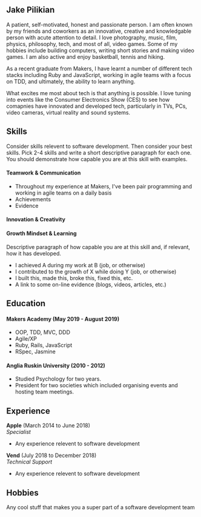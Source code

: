 ## Jake Pilikian

A patient, self-motivated, honest and passionate person. I am often known by my friends and coworkers as an innovative, creative and knowledgable person with acute attention to detail. I love photography, music, film, physics, philosophy, tech, and most of all, video games. Some of my hobbies include building computers, writing short stories and making video games. I am also active and enjoy basketball, tennis and hiking. 

As a recent graduate from Makers, I have learnt a number of different tech stacks including Ruby and JavaScript, working in agile teams with a focus on TDD, and ultimately, the ability to learn anything.

What excites me most about tech is that anything is possible. I love tuning into events like the Consumer Electronics Show (CES) to see how comapnies have innovated and developed tech, particularly in TVs, PCs, video cameras, virtual reality and sound systems.

## Skills

Consider skills relevent to software development. Then consider your best skills. Pick 2-4 skills and write a short descriptive paragraph for each one. You should demonstrate how capable you are at this skill with examples.

#### Teamwork & Communication

- Throughout my experience at Makers, I've been pair programming and working in agile teams on a daily basis
- Achievements
- Evidence

#### Innovation & Creativity

#### Growth Mindset & Learning

Descriptive paragraph of how capable you are at this skill and, if relevant, how it has developed.

- I achieved A during my work at B (job, or otherwise)
- I contributed to the growth of X while doing Y (job, or otherwise)
- I built this, made this, broke this, fixed this, etc.
- A link to some on-line evidence (blogs, videos, articles, etc.)

## Education

#### Makers Academy (May 2019 - August 2019)

- OOP, TDD, MVC, DDD
- Agile/XP
- Ruby, Rails, JavaScript
- RSpec, Jasmine

#### Anglia Ruskin University (2010 - 2012)

- Studied Psychology for two years.
- President for two societies which included organising events and hosting team meetings.

## Experience

**Apple** (March 2014 to June 2018)    
*Specialist*  
- Any experience relevent to software development

**Vend** (July 2018 to December 2018)   
*Technical Support*  
- Any experience relevent to software development

## Hobbies

Any cool stuff that makes you a super part of a software development team
